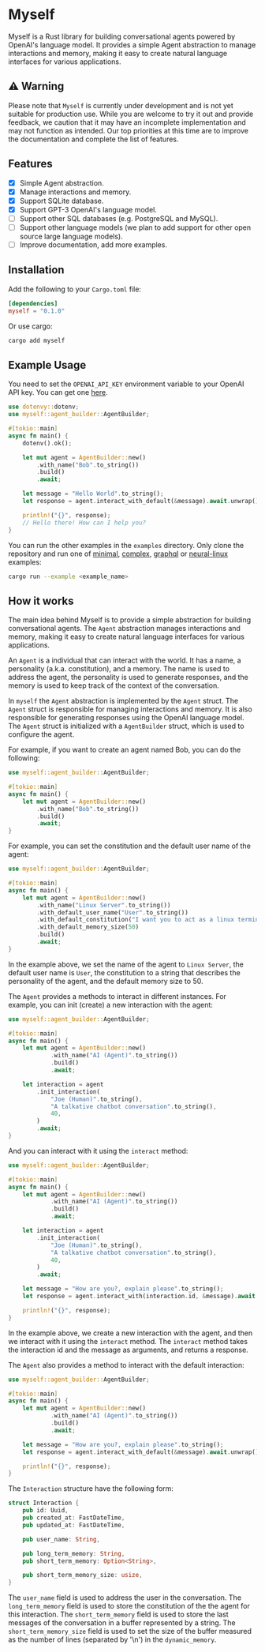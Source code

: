 # Myself

Myself is a Rust library for building conversational agents powered by OpenAI's language model. It provides a simple Agent abstraction to manage interactions and memory, making it easy to create natural language interfaces for various applications.

## ⚠️ Warning

Please note that `Myself` is currently under development and is not yet suitable for production use. While you are welcome to try it out and provide feedback, we caution that it may have an incomplete implementation and may not function as intended. Our top priorities at this time are to improve the documentation and complete the list of features.

## Features

- [x] Simple Agent abstraction.
- [x] Manage interactions and memory.
- [x] Support SQLite database.
- [x] Support GPT-3 OpenAI's language model.
- [ ] Support other SQL databases (e.g. PostgreSQL and MySQL).
- [ ] Support other language models (we plan to add support for other open source large language models).
- [ ] Improve documentation, add more examples.

## Installation

Add the following to your `Cargo.toml` file:

```toml
[dependencies]
myself = "0.1.0"
```

Or use cargo:

```bash
cargo add myself
```

## Example Usage

You need to set the `OPENAI_API_KEY` environment variable to your OpenAI API key. You can get one [here](https://beta.openai.com/account/api-keys).

```rust
use dotenvy::dotenv;
use myself::agent_builder::AgentBuilder;

#[tokio::main]
async fn main() {
    dotenv().ok();

    let mut agent = AgentBuilder::new()
        .with_name("Bob".to_string())
        .build()
        .await;

    let message = "Hello World".to_string();
    let response = agent.interact_with_default(&message).await.unwrap();

    println!("{}", response);
    // Hello there! How can I help you?
}
```

You can run the other examples in the `examples` directory. Only clone the repository and run one of [minimal](/examples/minimal/main.rs), [complex](/examples/complex/main.rs), [graphql](/examples/graphql/main.rs) or [neural-linux](/examples/neural-linux/main.rs) examples:

```bash
cargo run --example <example_name>
```

## How it works

The main idea behind Myself is to provide a simple abstraction for building conversational agents. The `Agent` abstraction manages interactions and memory, making it easy to create natural language interfaces for various applications.

An `Agent` is a individual that can interact with the world. It has a name, a personality (a.k.a. constitution), and a memory. The name is used to address the agent, the personality is used to generate responses, and the memory is used to keep track of the context of the conversation.

In `myself` the `Agent` abstraction is implemented by the `Agent` struct. The `Agent` struct is responsible for managing interactions and memory. It is also responsible for generating responses using the OpenAI language model. The `Agent` struct is initialized with a `AgentBuilder` struct, which is used to configure the agent.

For example, if you want to create an agent named Bob, you can do the following:

```rust
use myself::agent_builder::AgentBuilder;

#[tokio::main]
async fn main() {
    let mut agent = AgentBuilder::new()
        .with_name("Bob".to_string())
        .build()
        .await;
}
```

For example, you can set the constitution and the default user name of the agent:

```rust
use myself::agent_builder::AgentBuilder;

#[tokio::main]
async fn main() {
    let mut agent = AgentBuilder::new()
        .with_name("Linux Server".to_string())
        .with_default_user_name("User".to_string())
        .with_default_constitution("I want you to act as a linux terminal. I will type commands and you will reply with what the terminal should show. I want you to only reply with the terminal output inside one unique code block, and nothing else. do not write explanations. do not type commands unless I instruct you to do so. When I need to tell you something in English, I will do so by putting text inside curly brackets {like this}.".into())
        .with_default_memory_size(50)
        .build()
        .await;
}
```

In the example above, we set the name of the agent to `Linux Server`, the default user name is `User`, the constitution to a string that describes the personality of the agent, and the default memory size to 50.

The `Agent` provides a methods to interact in different instances. For example, you can init (create) a new interaction with the agent:

```rust
use myself::agent_builder::AgentBuilder;

#[tokio::main]
async fn main() {
    let mut agent = AgentBuilder::new()
            .with_name("AI (Agent)".to_string())
            .build()
            .await;

    let interaction = agent
        .init_interaction(
            "Joe (Human)".to_string(),
            "A talkative chatbot conversation".to_string(),
            40,
        )
        .await;
}
```

And you can interact with it using the `interact` method:

```rust
use myself::agent_builder::AgentBuilder;

#[tokio::main]
async fn main() {
    let mut agent = AgentBuilder::new()
            .with_name("AI (Agent)".to_string())
            .build()
            .await;

    let interaction = agent
        .init_interaction(
            "Joe (Human)".to_string(),
            "A talkative chatbot conversation".to_string(),
            40,
        )
        .await;

    let message = "How are you?, explain please".to_string();
    let response = agent.interact_with(interaction.id, &message).await.unwrap();

    println!("{}", response);
}
```

In the example above, we create a new interaction with the agent, and then we interact with it using the `interact` method. The `interact` method takes the interaction id and the message as arguments, and returns a response.

The `Agent` also provides a method to interact with the default interaction:

```rust
use myself::agent_builder::AgentBuilder;

#[tokio::main]
async fn main() {
    let mut agent = AgentBuilder::new()
            .with_name("AI (Agent)".to_string())
            .build()
            .await;

    let message = "How are you?, explain please".to_string();
    let response = agent.interact_with_default(&message).await.unwrap();

    println!("{}", response);
}
```

The `Interaction` structure have the following form:

```rust
struct Interaction {
    pub id: Uuid,
    pub created_at: FastDateTime,
    pub updated_at: FastDateTime,

    pub user_name: String,

    pub long_term_memory: String,
    pub short_term_memory: Option<String>,

    pub short_term_memory_size: usize,
}
```

The `user_name` field is used to address the user in the conversation. The `long_term_memory` field is used to store the constitution of the the agent for this interaction. The `short_term_memory` field is used to store the last messages of the conversation in a buffer represented by a string. The `short_term_memory_size` field is used to set the size of the buffer measured as the number of lines (separated by '\n') in the `dynamic_memory`.
